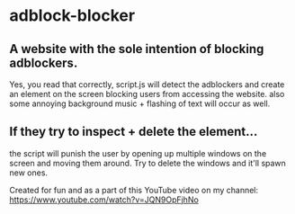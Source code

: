 # adblock-blocker
## A website with the sole intention of blocking adblockers. 
Yes, you read that correctly, script.js will detect the adblockers and create an element on the screen blocking users from accessing the website. also some annoying background music + flashing of text will occur as well. 

## If they try to inspect + delete the element... 
the script will punish the user by opening up multiple windows on the screen and moving them around. Try to delete the windows and it'll spawn new ones. 

Created for fun and as a part of this YouTube video on my channel: https://www.youtube.com/watch?v=JQN9OpFjhNo
